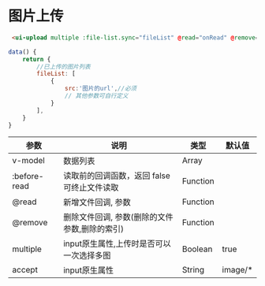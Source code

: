 # 图片上传

```html
 <ui-upload multiple :file-list.sync="fileList" @read="onRead" @remove="onRemove"></ui-upload>
```

```js
data() {
    return {
        //已上传的图片列表
        fileList: [
            {
                src:'图片的url',//必须
                // 其他参数可自行定义
            }
        ], 
    }
}
```


参数         |      说明                                               |      类型       | 默认值
-------------|---------------------------------------------------------|-----------------|---------
v-model      |   数据列表                                              |    Array        |
:before-read |   读取前的回调函数，返回 false 可终止文件读取           |    Function     |  
@read        |   新增文件回调, 参数                                    |    Function     |  
@remove      |   删除文件回调, 参数(删除的文件参数,删除的索引)         |    Function     |  
multiple     |   input原生属性,上传时是否可以一次选择多图              |    Boolean      |   true     
accept       |   input原生属性                                         |    String       |   image/*     
